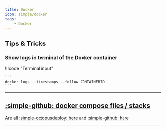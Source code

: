 ```yaml
---
title: Docker
icon: simple/docker
tags:
    - Docker
---
```


## Tips & Tricks

### Show logs in terminal of the Docker container

!!!code "Terminal input"

    ```
    docker logs --timestamps --follow CONTAINERID
    ```


---



## [:simple-github: docker compose files / stacks](https://github.com/GSB-Deleven/mkdocs-material/tree/aa175d83bcad1900c49bdcf7ab12639f351f3f1e/docs/Docker/docker-compose%20files)
Are all [:simple-octopusdeploy: here](Stacks.md) and [:simple-github: here](https://github.com/GSB-Deleven/mkdocs-material/tree/aa175d83bcad1900c49bdcf7ab12639f351f3f1e/docs/Docker/docker-compose%20files)



---